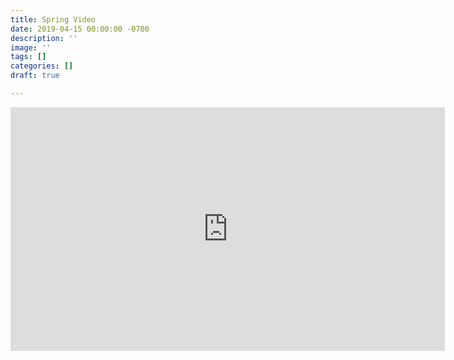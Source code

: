 ```yaml
---
title: Spring Video
date: 2019-04-15 00:00:00 -0700
description: ''
image: ''
tags: []
categories: []
draft: true

---
```

<iframe width="695" height="390" src="https://www.youtube.com/embed/lqZ8lTjprxg" frameborder="0" allow="accelerometer; autoplay; encrypted-media; gyroscope; picture-in-picture" allowfullscreen></iframe>